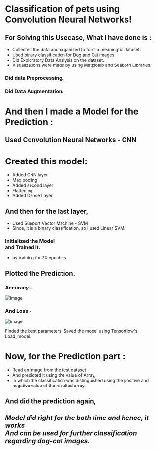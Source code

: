 # Classification of pets using Convolution Neural Networks!


## For Solving this Usecase, What I have done is :
- Collected the data and organized to form a meaningful dataset.
- Used binary classification for Dog and Cat images.
- Did Exploratory Data Analysis on the dataset.
- Visualizations were made by using Matplotlib and Seaborn Libraries.

### Did data Preprocessing.
### Did Data Augmentation.


# And then I made a Model for the Prediction :
## Used Convolution Neural Networks - CNN

# Created this model:
- Added CNN layer
- Max pooling
- Added second layer
- Flattening
- Added Dense Layer

## And then for the last layer,
- Used Support Vector Machine - SVM
- Since, it is a binary classification, so i used Linear SVM.

### Initialized the Model <br> and Trained it.
- by training for 20 epoches.


## Plotted the Prediction.
### Accuracy -
![image](https://user-images.githubusercontent.com/73397927/127969214-e75fef70-9075-4316-a852-126f0951840c.png)

### And Loss -
![image](https://user-images.githubusercontent.com/73397927/127969261-468a9b33-efea-41bb-9f46-e3bb781b95d0.png)

Finded the best parameters.
Saved the model using Tensorflow's Load_model.

# Now, for the Prediction part :
- Read an image from the test dataset
- And predicted it using the value of Array,
- In which the classification was distinguished using the positive and negative value of the resulted array.

## And did the prediction again, 
## _Model did right for the both time and hence, it works <br> And can be used for further classification regarding dog-cat images._
